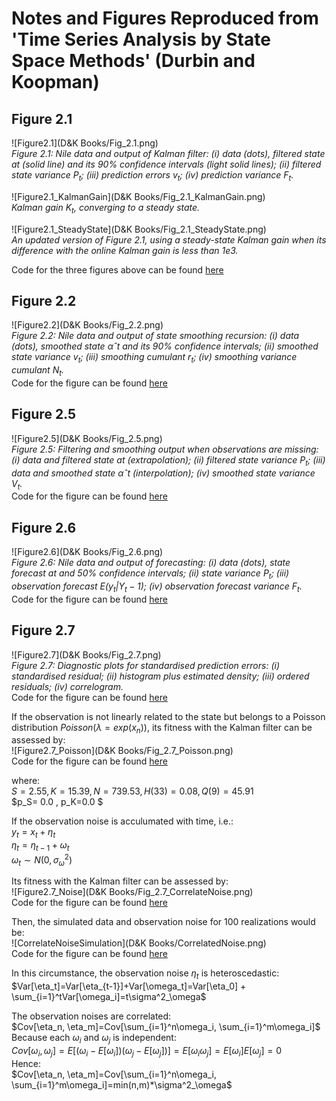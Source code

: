 # Notes and Figures Reproduced from 'Time Series Analysis by State Space Methods' (Durbin and Koopman)
## Figure 2.1
![Figure2.1](D&K Books/Fig_2.1.png)  
*Figure 2.1: Nile data and output of Kalman filter: (i) data (dots), filtered state at (solid line) and its 90% confidence intervals (light solid lines); (ii) filtered state variance $P_t$; (iii) prediction errors $v_t$; (iv) prediction variance $F_t$.*

![Figure2.1_KalmanGain](D&K Books/Fig_2.1_KalmanGain.png)  
*Kalman gain $K_t$, converging to a steady state.*

![Figure2.1_SteadyState](D&K Books/Fig_2.1_SteadyState.png)  
*An updated version of Figure 2.1, using a steady-state Kalman gain when its difference with the online Kalman gain is less than $1e3$.*  

Code for the three figures above can be found [here](Figure_2.1.py)

## Figure 2.2
![Figure2.2](D&K Books/Fig_2.2.png)  
*Figure 2.2: Nile data and output of state smoothing recursion: (i) data (dots), smoothed state $αˆt$ and its 90% confidence intervals; (ii) smoothed state variance $v_t$; (iii) smoothing cumulant $r_t$; (iv) smoothing variance cumulant $N_t$.*  
Code for the figure can be found [here](Figure_2.2.py)

## Figure 2.5
![Figure2.5](D&K Books/Fig_2.5.png)  
*Figure 2.5: Filtering and smoothing output when observations are missing: (i) data and filtered state at (extrapolation); (ii) filtered state variance $P_t$; (iii) data and smoothed state $αˆt$ (interpolation); (iv) smoothed state variance $V_t$.*  
Code for the figure can be found [here](Figure_2.5.py)

## Figure 2.6
![Figure2.6](D&K Books/Fig_2.6.png)  
*Figure 2.6: Nile data and output of forecasting: (i) data (dots), state forecast at and 50% confidence intervals; (ii) state variance $P_t$; (iii) observation forecast $E(y_t|Y_t−1)$; (iv) observation forecast variance $F_t$.*  
Code for the figure can be found [here](Figure_2.6.py)

## Figure 2.7
![Figure2.7](D&K Books/Fig_2.7.png)  
*Figure 2.7: Diagnostic plots for standardised prediction errors: (i) standardised residual; (ii) histogram plus estimated density; (iii) ordered residuals; (iv) correlogram.*  
Code for the figure can be found [here](Figure_2.7.py)

If the observation is not linearly related to the state but belongs to a Poisson distribution $Poisson(\lambda = exp(x_n))$, its fitness with the Kalman filter can be assessed by:  
![Figure2.7_Poisson](D&K Books/Fig_2.7_Poisson.png)   
Code for the figure can be found [here](Figure_2.7_Poisson.py)

where:   
$S =  2.55, K =  15.39, N =  739.53, H(33) =  0.08, Q(9) =  45.91$  
$p_S=  0.0 ,  p_K=0.0 $


If the observation noise is acculumated with time, i.e.:  
$y_t = x_t + \eta_t$  
$\eta_t = \eta_{t-1} + \omega_t$  
$\omega_t \sim N(0, \sigma^2_\omega)$

Its fitness with the Kalman filter can be assessed by:  
![Figure2.7_Noise](D&K Books/Fig_2.7_CorrelateNoise.png)   
Code for the figure can be found [here](Figure_2.7_CorrelateNoise.py)

Then, the simulated data and observation noise for 100 realizations would be:  
![CorrelateNoiseSimulation](D&K Books/CorrelatedNoise.png)  
Code for the figure can be found [here](CorrelatedNoise.py)

In this circumstance, the observation noise $\eta_t$ is heteroscedastic:  
$Var[\eta_t]=Var[\eta_{t-1}]+Var[\omega_t]=Var[\eta_0] + \sum_{i=1}^tVar[\omega_i]=t\sigma^2_\omega$

The observation noises are correlated:  
$Cov[\eta_n, \eta_m]=Cov[\sum_{i=1}^n\omega_i, \sum_{i=1}^m\omega_i]$  
Because each $\omega_i$ and $\omega_j$ is independent:  
$Cov[\omega_i,\omega_j]=E[(\omega_i-E[\omega_i])(\omega_j - E[\omega_j])]=E[\omega_i\omega_j]=E[\omega_i]E[\omega_j]=0$  
Hence:  
$Cov[\eta_n, \eta_m]=Cov[\sum_{i=1}^n\omega_i, \sum_{i=1}^m\omega_i]=min(n,m)*\sigma^2_\omega$